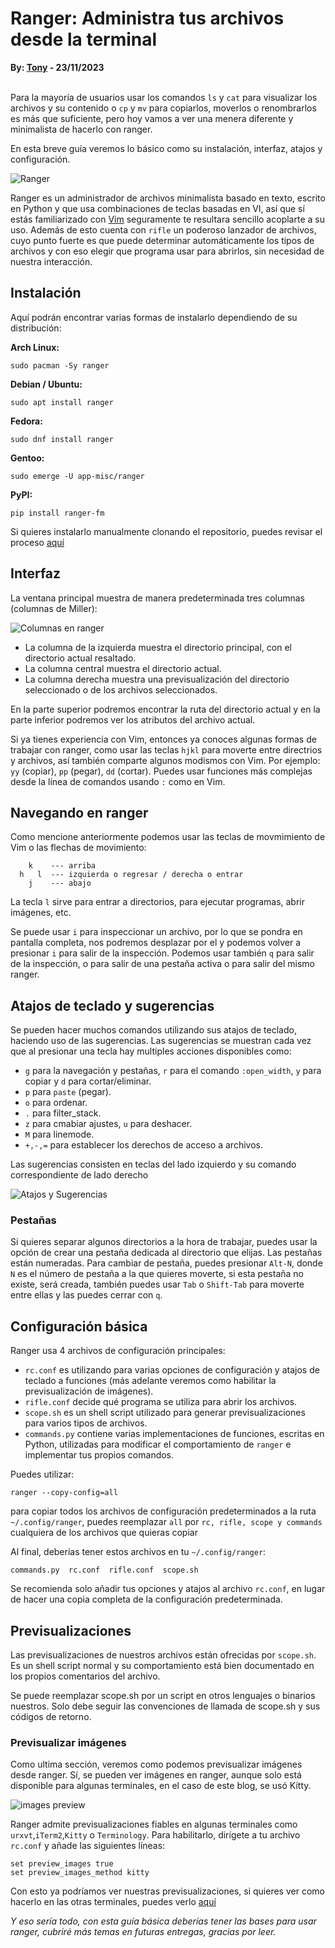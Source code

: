 # Ranger: Administra tus archivos desde la terminal 
<b>By: <a href="https://github.com/msh-dv" target="_blank">Tony</a> - 23/11/2023</b>
<br>
<br>

Para la mayoría de usuarios usar los comandos `ls` y `cat` para visualizar los archivos y su contenido o `cp` y `mv` para copiarlos, moverlos o renombrarlos es más que suficiente, pero hoy vamos a ver una menera diferente y minimalista de hacerlo con ranger.

En esta breve guía veremos lo básico como su instalación, interfaz, atajos y configuración.


![Ranger](media/c78.jpg)

Ranger es un administrador de archivos minimalista basado en texto, escrito en Python y que usa combinaciones de teclas basadas en VI, así que sí estás familiarizado con [Vim](vim1.html) seguramente te resultara sencillo acoplarte a su uso.
Además de esto cuenta con `rifle` un poderoso lanzador de archivos, cuyo punto fuerte es que puede determinar automáticamente los tipos de archivos y con eso elegir que programa usar para abrirlos, sin necesidad de nuestra interacción. 

## Instalación

Aquí podrán encontrar varias formas de instalarlo dependiendo de su distribución:

**Arch Linux:**
```
sudo pacman -Sy ranger
```

**Debian / Ubuntu:** 
```
sudo apt install ranger
```

**Fedora:** 
```
sudo dnf install ranger
```

**Gentoo:** 
```
sudo emerge -U app-misc/ranger
```

**PyPI:** 
```
pip install ranger-fm
```

Si quieres instalarlo manualmente clonando el repositorio, puedes revisar el proceso [aquí](https://github.com/ranger/ranger#installing)

## Interfaz

La ventana principal muestra de manera predeterminada tres columnas (columnas de Miller):

![Columnas en ranger](media/c83.jpg)

- La columna de la izquierda muestra el directorio principal, con el directorio actual resaltado.
- La columna central muestra el directorio actual.
- La columna derecha muestra una previsualización del directorio seleccionado o de los archivos seleccionados.

En la parte superior podremos encontrar la ruta del directorio actual y en la parte inferior podremos ver los atributos del archivo actual.

Si ya tienes experiencia con Vim, entonces ya conoces algunas formas de trabajar con ranger, como usar las teclas `hjkl` para moverte entre directrios y archivos, así también comparte algunos modismos con Vim. Por ejemplo: `yy` (copiar), `pp` (pegar), `dd` (cortar). Puedes usar funciones más complejas desde la línea de comandos usando `:` como en Vim.

## Navegando en ranger

Como mencione anteriormente podemos usar las teclas de movmimiento de Vim o las flechas de movimiento:
```
    k    --- arriba
  h   l  --- izquierda o regresar / derecha o entrar
    j    --- abajo
```

La tecla `l` sirve para entrar a directorios, para ejecutar programas, abrir imágenes, etc.

Se puede usar `i` para inspeccionar un archivo, por lo que se pondra en pantalla completa, nos podremos desplazar por el y podemos volver a presionar `i` para salir de la inspección.
Podemos usar también `q` para salir de la inspección, o para salir de una pestaña activa o para salir del mismo ranger.

## Atajos de teclado y sugerencias

Se pueden hacer muchos comandos utilizando sus atajos de teclado, haciendo uso de las sugerencias.
Las sugerencias se muestran cada vez que al presionar una tecla hay multiples acciones disponibles como:

+ `g` para la navegación y pestañas, `r` para el comando `:open_width`, `y` para copiar y `d` para cortar/eliminar.<br> 
+ `p` para `paste` (pegar).<br>
+ `o` para ordenar.<br>
+ `.` para filter_stack.<br>
+ `z` para cmabiar ajustes, `u` para deshacer.<br>
+ `M` para linemode.<br>
+ `+,-,=` para establecer los derechos de acceso a archivos.<br>

Las sugerencias consisten en teclas del lado izquierdo y su comando correspondiente de lado derecho

![Atajos y Sugerencias](media/c84.jpg)

### Pestañas

Si quieres separar algunos directorios a la hora de trabajar, puedes usar la opción de crear una pestaña dedicada al directorio que elijas. Las pestañas están numeradas. Para cambiar de pestaña, puedes presionar `Alt-N`, donde `N` es el número de pestaña a la que quieres moverte, si esta pestaña no existe, será creada, también puedes usar `Tab` o `Shift-Tab` para moverte entre ellas y las puedes cerrar con `q`.

## Configuración básica

Ranger usa 4 archivos de configuración principales:

- `rc.conf` es utilizando para varias opciones de configuración y atajos de teclado a funciones (más adelante veremos como habilitar la previsualización de imágenes).
- `rifle.conf` decide qué programa se utiliza para abrir los archivos.
- `scope.sh` es un shell script utilizado para generar previsualizaciones para varios tipos de archivos.
- `commands.py` contiene varias implementaciones de funciones, escritas en Python, utilizadas para modificar el comportamiento de `ranger` e implementar tus propios comandos.

Puedes utilizar:
```
ranger --copy-config=all
```
para copiar todos los archivos de configuración predeterminados a la ruta `~/.config/ranger`, puedes reemplazar `all` por `rc, rifle, scope y commands` cualquiera de los archivos que quieras copiar

Al final, deberías tener estos archivos en tu `~/.config/ranger`:
```
commands.py  rc.conf  rifle.conf  scope.sh
```

Se recomienda solo añadir tus opciones y atajos al archivo `rc.conf`, en lugar de hacer una copia completa de la configuración predeterminada.

## Previsualizaciones

Las previsualizaciones de nuestros archivos están ofrecidas por `scope.sh`. Es un shell script normal y su comportamiento está bien documentado en los propios comentarios del archivo.

Se puede reemplazar scope.sh por un script en otros lenguajes o binarios nuestros. Solo debe seguir las convenciones de llamada de scope.sh y sus códigos de retorno.

### Previsualizar imágenes
Como ultima sección, veremos como podemos previsualizar imágenes desde ranger. Sí, se pueden ver imágenes en ranger, aunque solo está disponible para algunas terminales, en el caso de este blog, se usó Kitty.

![images preview](media/c101.jpg)

Ranger admite previsualizaciones fiables en algunas terminales como `urxvt`,`iTerm2`,`Kitty` o `Terminology`. Para habilitarlo, dirígete a tu archivo `rc.conf` y añade las siguientes líneas:

```
set preview_images true
set preview_images_method kitty
```
Con esto ya podríamos ver nuestras previsualizaciones, si quieres ver como hacerlo en las otras terminales, puedes verlo [aquí](https://github.com/ranger/ranger/wiki/Official-User-Guide#image-previews)

*Y eso sería todo, con esta guía básica deberías tener las bases para usar ranger, cubriré más temas en futuras entregas, gracias por leer.*



